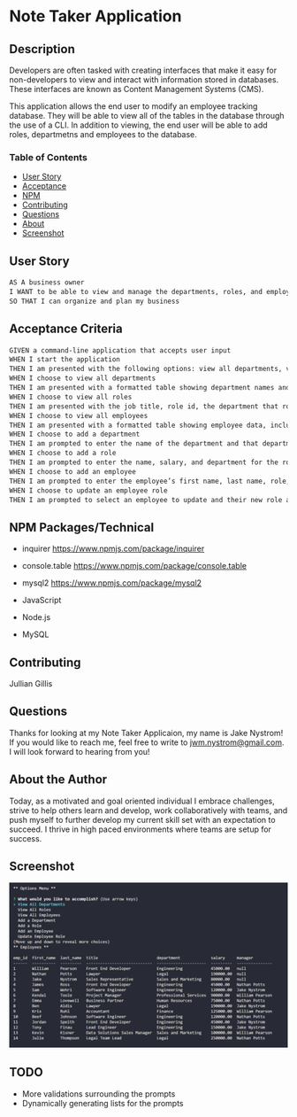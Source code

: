 # Note Taker Application

## Description

Developers are often tasked with creating interfaces that make it easy for non-developers to view and interact with information stored in databases. These interfaces are known as Content Management Systems (CMS).

This application allows the end user to modify an employee tracking database. They will be able to view all of the tables in the database through the use of a CLI. In addition to viewing, the end user will be able to add roles, departmetns and employees to the database.

### Table of Contents

- [User Story](#user)
- [Acceptance](#acceptance)
- [NPM](#npm)
- [Contributing](#contributing)
- [Questions](#questions)
- [About](#about)
- [Screenshot](#screenshot)

## User Story

```md
AS A business owner
I WANT to be able to view and manage the departments, roles, and employees in my company
SO THAT I can organize and plan my business
```

## Acceptance Criteria

```md
GIVEN a command-line application that accepts user input
WHEN I start the application
THEN I am presented with the following options: view all departments, view all roles, view all employees, add a department, add a role, add an employee, and update an employee role
WHEN I choose to view all departments
THEN I am presented with a formatted table showing department names and department ids
WHEN I choose to view all roles
THEN I am presented with the job title, role id, the department that role belongs to, and the salary for that role
WHEN I choose to view all employees
THEN I am presented with a formatted table showing employee data, including employee ids, first names, last names, job titles, departments, salaries, and managers that the employees report to
WHEN I choose to add a department
THEN I am prompted to enter the name of the department and that department is added to the database
WHEN I choose to add a role
THEN I am prompted to enter the name, salary, and department for the role and that role is added to the database
WHEN I choose to add an employee
THEN I am prompted to enter the employee’s first name, last name, role, and manager and that employee is added to the database
WHEN I choose to update an employee role
THEN I am prompted to select an employee to update and their new role and this information is updated in the database 
```

## NPM Packages/Technical

- inquirer https://www.npmjs.com/package/inquirer
- console.table https://www.npmjs.com/package/console.table
- mysql2 https://www.npmjs.com/package/mysql2

- JavaScript
- Node.js
- MySQL

## Contributing

Jullian Gillis

## Questions

Thanks for looking at my Note Taker Applicaion, my name is Jake Nystrom! If you would like to reach me, feel free to write to jwm.nystrom@gmail.com. I will look forward to hearing from you!

## About the Author

Today, as a motivated and goal oriented individual I embrace challenges, strive to help others learn and develop, work collaboratively with teams, and push myself to further develop my current skill set with an expectation to succeed. I thrive in high paced environments where teams are setup for success.

## Screenshot

![deployed screenshot](./assets/images/employee-tracker.png)

## TODO

- More validations surrounding the prompts
- Dynamically generating lists for the prompts
